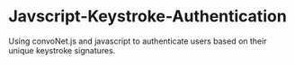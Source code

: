# Javscript-Keystroke-Authentication
Using convoNet.js and javascript to authenticate users based on their unique keystroke signatures.
